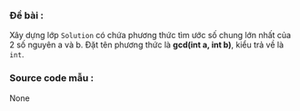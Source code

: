 ### Đề bài :

Xây dựng lớp `Solution` có chứa phương thức tìm ước số chung lớn nhất của 2 số nguyên a và b. Đặt tên phương thức là **gcd(int a, int b)**, kiểu trả về là `int`.

### Source code mẫu :

None